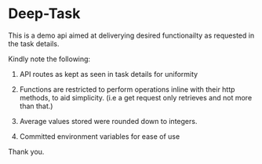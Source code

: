 # Deep-Task

This is a demo api aimed at deliverying desired functionailty as requested in the task details.

Kindly note the following: 
1. API routes as kept as seen in task details for uniformity
2. Functions are restricted to perform operations inline with their http methods, to aid simplicity. (i.e a get request only retrieves and not more than that.)
3. Average values stored were rounded down to integers.

4. Committed environment variables for ease of use

Thank you.